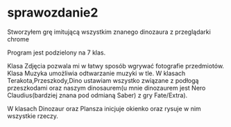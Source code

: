 # sprawozdanie2

Stworzyłem grę imitującą wszystkim znanego dinozaura z przeglądarki chrome

Program jest podzielony na 7 klas.

Klasa Zdjęcia pozwala mi w łatwy sposób wgrywać fotografie przedmiotów.
Klasa Muzyka umożliwia odtwarzanie muzyki w tle.
W klasach Terakota,Przeszkody,Dino ustawiam wszystko związane z podłogą przeszkodami oraz naszym dinosaurem(u mnie dinozaurem jest Nero Claudius(bardziej znana pod odmianą Saber)
z gry Fate/Extra).

W klasach Dinozaur oraz Plansza inicjuje okienko oraz rysuje w nim wszystkie rzeczy.
